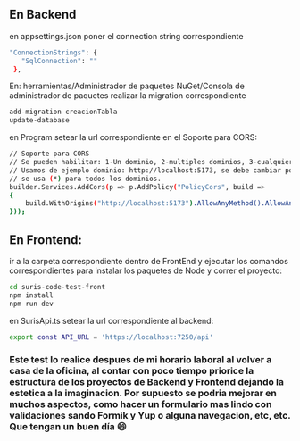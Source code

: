 ## En Backend
en appsettings.json poner el connection string correspondiente
```sh
"ConnectionStrings": {
   "SqlConnection": ""
 },
```
En: herramientas/Administrador de paquetes NuGet/Consola de administrador de paquetes realizar la migration correspondiente
```sh
add-migration creacionTabla 
update-database
```

en Program setear la url correspondiente en el Soporte para CORS:
```sh
// Soporte para CORS
// Se pueden habilitar: 1-Un dominio, 2-multiples dominios, 3-cualquier dominio (Tener en cuenta Seguridad)
// Usamos de ejemplo dominio: http://localhost:5173, se debe cambiar por el correcto
// se usa (*) para todos los dominios.
builder.Services.AddCors(p => p.AddPolicy("PolicyCors", build =>
{
    build.WithOrigins("http://localhost:5173").AllowAnyMethod().AllowAnyHeader();
}));
```

## En Frontend:
ir a la carpeta correspondiente dentro de FrontEnd y ejecutar los comandos correspondientes para instalar los paquetes de Node y correr el proyecto:
```sh
cd suris-code-test-front
npm install
npm run dev
```

en SurisApi.ts setear la url correspondiente al backend:
```sh
export const API_URL = 'https://localhost:7250/api'
```

### Este test lo realice despues de mi horario laboral al volver a casa de la oficina, al contar con poco tiempo priorice la estructura de los proyectos de Backend y Frontend dejando la estetica a la imaginacion. Por supuesto se podria mejorar en muchos aspectos, como hacer un formulario mas lindo con validaciones sando Formik y Yup o alguna navegacion, etc, etc. Que tengan un buen día :smile: 
